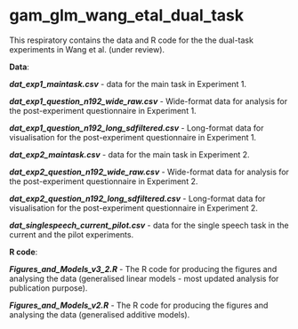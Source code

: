 # gam_glm_wang_etal_dual_task

This respiratory contains the data and R code for the the dual-task experiments in Wang et al. (under review).

**Data**:

**_dat_exp1_maintask.csv_** - data for the main task in Experiment 1.

**_dat_exp1_question_n192_wide_raw.csv_** - Wide-format data for analysis for the post-experiment questionnaire in Experiment 1.

**_dat_exp1_question_n192_long_sdfiltered.csv_** - Long-format data for visualisation for the post-experiment questionnaire in Experiment 1.

**_dat_exp2_maintask.csv_** - data for the main task in Experiment 2.


**_dat_exp2_question_n192_wide_raw.csv_** - Wide-format data for analysis for the post-experiment questionnaire in Experiment 2.

**_dat_exp2_question_n192_long_sdfiltered.csv_** - Long-format data for visualisation for the post-experiment questionnaire in Experiment 2.

**_dat_singlespeech_current_pilot.csv_** - data for the single speech task in the current and the pilot experiments.



**R code**:

**_Figures_and_Models_v3_2.R_** - The R code for producing the figures and analysing the data (generalised linear models - most updated analysis for publication purpose).

**_Figures_and_Models_v2.R_** - The R code for producing the figures and analysing the data (generalised additive models).
